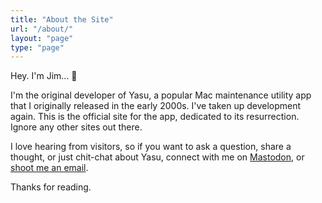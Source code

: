```yaml
---
title: "About the Site"
url: "/about/"
layout: "page"
type: "page"
---
```

Hey. I'm Jim... 👋

I'm the original developer of Yasu, a popular Mac maintenance utility app that I originally released in the early 2000s. I've taken up development again. This is the official site for the app, dedicated to its resurrection. Ignore any other sites out there.

I love hearing from visitors, so if you want to ask a question, share a thought, or just chit-chat about Yasu, connect with me on [Mastodon](https://social.lol/@jim), or [shoot me an email](mailto:hello@jimmitchell.dev).

Thanks for reading.
